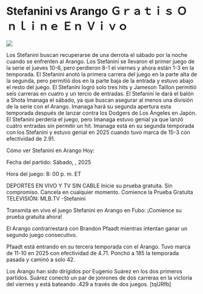 # Stefanini vs Arango Ｇｒａｔｉｓ Ｏｎｌｉｎｅ Ｅｎ Ｖｉｖｏ  
  
  
[![](https://i.imgur.com/qSNzIqt.png)](https://movie.rssnews.media/NAFLjNGBC.php)  
  
Los Stefanini buscan recuperarse de una derrota el sábado por la noche cuando se enfrenten al Arango. Los Stefanini se llevaron el primer juego de la serie el jueves 10-6, pero perdieron 8-1 el viernes y ahora están 1-3 en la temporada. El Stefanini anotó la primera carrera del juego en la parte alta de la segunda, pero permitió dos en la parte baja de la entrada y estuvo abajo el resto del juego. El Stefanini logró solo tres hits y Jameson Taillon permitió seis carreras en cuatro y un tercio de entradas. El Stefanini le dará el balón a Shota Imanaga el sábado, ya que buscan asegurar al menos una división de la serie con el Arango. Imanaga hará su segunda apertura esta temporada después de lanzar contra los Dodgers de Los Ángeles en Japón. El Stefanini perdería el juego, pero Imanaga estuvo genial ya que lanzó cuatro entradas sin permitir un hit. Imanaga está en su segunda temporada con los Stefanini y estuvo genial en 2025 cuando tuvo marca de 15-3 con efectividad de 2.91.

Cómo ver Stefanini en Arango Hoy:

Fecha del partido: Sábado, , 2025

Hora del juego: 8: 00 p. m. ET

DEPORTES EN VIVO Y TV SIN CABLE
Inicie su prueba gratuita. Sin compromiso. Cancela en cualquier momento.
Comience la Prueba Gratuita
TELEVISIÓN: MLB.TV -Stefanini

Transmita en vivo el juego Stefanini en Arango en Fubo: ¡Comience su prueba gratuita ahora! 

El Arango contrarrestará con Brandon Pfaadt mientras intentan ganar un segundo juego consecutivo.

Pfaadt está entrando en su tercera temporada con el Arango. Tuvo marca de 11-10 en 2025 con efectividad de 4.71. Ponchó a 185 la temporada pasada y caminó a solo 42.

Los Arango han sido dirigidos por Eugenio Suárez en los dos primeros partidos. Suárez conectó un par de jonrones de dos carreras en la victoria del viernes y está bateando .429 a través de dos juegos. [tqURfb]